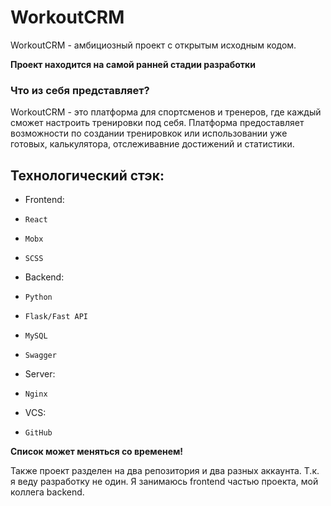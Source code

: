 # WorkoutCRM
WorkoutCRM - амбициозный проект с открытым исходным кодом.

**Проект находится на самой ранней стадии разработки**

### Что из себя представляет? 
WorkoutCRM - это платформа для спортсменов и тренеров, где каждый сможет настроить тренировки под себя. Платформа предоставляет возможности 
по создании тренировкок или использовании уже готовых, калькулятора, отслеживавние достижений и статистики.

## Технологический стэк:
+ Frontend:
+     React
+     Mobx
+     SCSS
+ Backend:
+     Python
+     Flask/Fast API
+     MySQL
+     Swagger
+ Server:
+     Nginx
+ VCS:
+     GitHub

**Список может меняться со временем!**

Также проект разделен на два репозитория и два разных аккаунта. Т.к. я веду разработку не один. 
Я занимаюсь frontend частью проекта, мой коллега backend.

